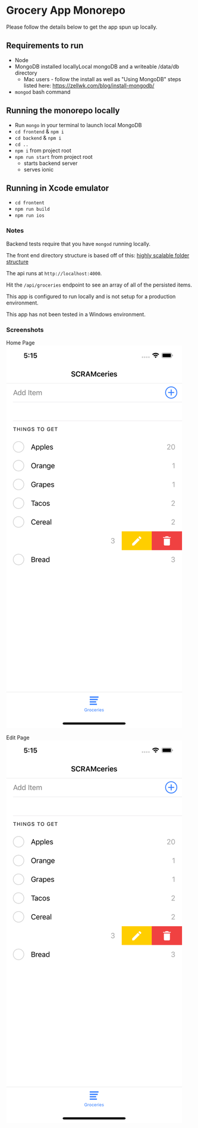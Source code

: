 # Grocery App Monorepo

Please follow the details below to get the app spun up locally.

## Requirements to run

- Node
- MongoDB installed locallyLocal mongoDB and a writeable /data/db directory
    - Mac users - follow the install as well as "Using MongoDB" steps listed here: https://zellwk.com/blog/install-mongodb/
- `mongod` bash command
    

## Running the monorepo locally

- Run `mongo` in your terminal to launch local MongoDB
- `cd frontend` & `npm i`
- `cd backend` & `npm i`
- `cd ..`
- `npm i` from project root
- `npm run start` from project root
    - starts backend server
    - serves ionic

## Running in Xcode emulator

- `cd frontent`
- `npm run build`
- `npm run ios`



### Notes

Backend tests require that you have `mongod` running locally.

The front end directory structure is based off of this: [highly scalable folder structure](https://itnext.io/choosing-a-highly-scalable-folder-structure-in-angular-d987de65ec7)

The api runs at `http://localhost:4000`.

Hit the `/api/groceries` endpoint to see an array of all of the persisted items.

This app is configured to run locally and is not setup for a production environment.

This app has not been tested in a Windows environment.


### Screenshots

Home Page
![home page](/screenshots/home-page.png?raw=true)

Edit Page
![edit page](/screenshots/edit-page.png?raw=true)